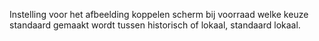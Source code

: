 Instelling voor het afbeelding koppelen scherm bij voorraad welke keuze standaard gemaakt wordt tussen historisch of lokaal, standaard lokaal. 
